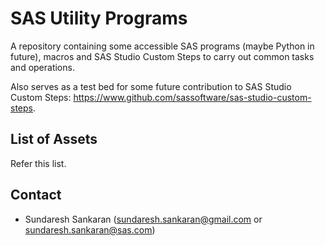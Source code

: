 # SAS Utility Programs
A repository containing some accessible SAS programs (maybe Python in future), macros and SAS Studio Custom Steps to carry out common tasks and operations. 

Also serves as a test bed for some future contribution to SAS Studio Custom Steps: https://www.github.com/sassoftware/sas-studio-custom-steps.

## List of Assets
Refer this list.

## Contact
- Sundaresh Sankaran (sundaresh.sankaran@gmail.com or sundaresh.sankaran@sas.com)

